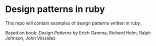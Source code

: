 # Design patterns in ruby

This repo will contain examples of design patterns written in ruby.

Based on book: _Design Patterns_ by Erich Gamma, Richard Helm, Ralph Johnson, John Vilssides
